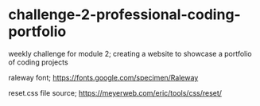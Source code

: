 # challenge-2-professional-coding-portfolio
weekly challenge for module 2; creating a website to showcase a portfolio of coding projects

raleway font;
https://fonts.google.com/specimen/Raleway

reset.css file source;
https://meyerweb.com/eric/tools/css/reset/